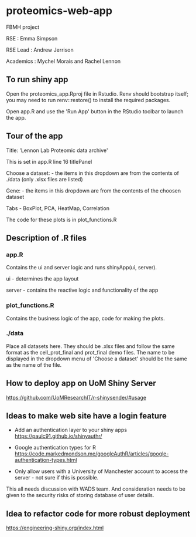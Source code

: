 # proteomics-web-app
FBMH project

RSE : Emma Simpson

RSE Lead : Andrew Jerrison

Academics : Mychel Morais and Rachel Lennon

## To run shiny app
Open the proteomics_app.Rproj file in Rstudio. Renv should bootstrap itself; you may need to run renv::restore() to install the required packages.

Open app.R and use the 'Run App' button in the RStudio toolbar to launch the app.

## Tour of the app
Title: 'Lennon Lab Proteomic data archive'

This is set in app.R line 16 titlePanel

Choose a dataset: - the items in this dropdown are from the contents of ./data (only .xlsx files are listed)

Gene: - the items in this dropdown are from the contents of the choosen dataset

Tabs - BoxPlot, PCA, HeatMap, Correlation

The code for these plots is in plot_functions.R

## Description of .R files

### app.R
Contains the ui and server logic and runs shinyApp(ui, server).

ui - determines the app layout

server - contains the reactive logic and functionality of the app

### plot_functions.R
Contains the business logic of the app, code for making the plots. 

### ./data
Place all datasets here. They should be .xlsx files and follow the same format as the cell_prot_final and prot_final demo files. The name to be displayed in the dropdown menu of 'Choose a dataset' should be the same as the name of the file. 

## How to deploy app on UoM Shiny Server

https://github.com/UoMResearchIT/r-shinysender/#usage

## Ideas to make web site have a login feature
- Add an authentication layer to your shiny apps https://paulc91.github.io/shinyauthr/

- Google authentication types for R https://code.markedmondson.me/googleAuthR/articles/google-authentication-types.html

- Only allow users with a University of Manchester account to access the server - not sure if this is possible. 

This all needs discussion with WADS team. And consideration needs to be given to the security risks of storing database of user details. 

## Idea to refactor code for more robust deployment
https://engineering-shiny.org/index.html




